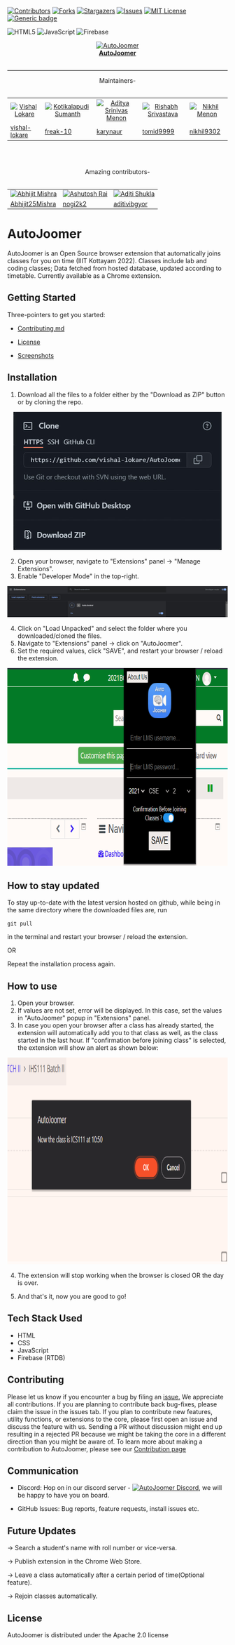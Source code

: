 [![Contributors][contributors-shield]][contributors-url]
[![Forks][forks-shield]][forks-url]
[![Stargazers][stars-shield]][stars-url]
[![Issues][issues-shield]][issues-url]
[![MIT License][license-shield]][license-url]
[![Generic badge](https://img.shields.io/badge/Version-2.4.1-brightgreen?style=for-the-badge&logo=appveyor)](https://github.com/vishal-lokare/AutoJoomer)

[contributors-shield]: https://img.shields.io/github/contributors/vishal-lokare/AutoJoomer.svg?style=for-the-badge
[contributors-url]: https://github.com/vishal-lokare/AutoJoomer/graphs/contributors

[forks-shield]: https://img.shields.io/github/forks/vishal-lokare/AutoJoomer.svg?style=for-the-badge
[forks-url]: https://github.com/vishal-lokare/AutoJoomer/network/members

[stars-shield]: https://img.shields.io/github/stars/vishal-lokare/AutoJoomer.svg?style=for-the-badge
[stars-url]: https://github.com/vishal-lokare/AutoJoomer/stargazers

[issues-shield]: https://img.shields.io/github/issues/vishal-lokare/AutoJoomer.svg?style=for-the-badge
[issues-url]: https://github.com/vishal-lokare/AutoJoomer/issues

[license-shield]: https://img.shields.io/github/license/vishal-lokare/AutoJoomer?style=for-the-badge
[license-url]: https://github.com/vishal-lokare/AutoJoomer/blob/main/LICENSE

![HTML5](https://img.shields.io/badge/html5-%23E34F26.svg?style=for-the-badge&logo=html5&logoColor=white)
![JavaScript](https://img.shields.io/badge/javascript-%23323330.svg?style=for-the-badge&logo=javascript&logoColor=%23F7DF1E)
![Firebase](https://camo.githubusercontent.com/ea0283d34b92d1905070c14ffe1c48412fef80c44232679c0657db176708403f/68747470733a2f2f696d672e736869656c64732e696f2f62616467652f46697265626173652d79656c6c6f773f7374796c653d666f722d7468652d6261646765266c6f676f3d666972656261736526)

<p align="center">
  <a href="https://github.com/vishal-lokare/AutoJoomer/"><img src="https://github.com/vishal-lokare/AutoJoomer/blob/main/icon.png?raw=true" alt="AutoJoomer" width="100" height="100"></a><br>
  <a href="https://github.com/vishal-lokare/AutoJoomer/"><b>AutoJoomer</b></a>
  <br><br><hr>  
  <p align="center">
  Maintainers-<br><br>
  </p>
  <p align="center">
  <table align='center' rules='none'>
    <tr align='center'>
      <td>
        <a href="https://github.com/vishal-lokare"><img src="https://avatars.githubusercontent.com/u/31512838?v=4" alt="Vishal Lokare" width="35" height="35"></a> 
      </td>
      <td>
         <a href="https://github.com/freak-10"><img src="https://avatars.githubusercontent.com/u/62661394?v=4" alt="Kotikalapudi Sumanth" width="35" height="35"></a> 
      </td> 
      <td>
        <a href="https://github.com/karynaur"><img src="https://avatars.githubusercontent.com/u/25678782?v=4" alt="Aditya Srinivas Menon" width="35" height="35"></a>
      </td> 
      <td>
        <a href="https://github.com/tomid9999"><img src="https://avatars.githubusercontent.com/u/28211612?v=4" alt="Rishabh Srivastava" width="35" height="35"></a> 
      </td> 
      <td>
        <a href="https://github.com/nikhil9302"><img src="https://avatars.githubusercontent.com/u/74824711?v=4" alt="Nikhil Menon" width="35" height="35"></a> 
      </td> 
    </tr>
    <tr>
      <td>
        <a href="https://github.com/vishal-lokare">vishal-lokare</a>
      </td> 
      <td>
        <a href="https://github.com/freak-10">freak-10</a>
      </td>  
      <td>
        <a href="https://github.com/karynaur">karynaur</a>
      </td>  
      <td>
        <a href="https://github.com/tomid9999">tomid9999</a>
      </td>  
      <td>
        <a href="https://github.com/nikhil9302">nikhil9302</a>
      </td>
    </tr>  
  </table>
  </p>

  <br>
  <br>
</p>
 <p align="center">
  Amazing contributors-<br><br>
  </p>
   <table align='center' rules='none'>
    <tr align='center'>
       <td>
         <a href="https://github.com/Abhijit25Mishra"><img src="https://avatars.githubusercontent.com/Abhijit25Mishra" alt="Abhijit Mishra" width="35" height="35"></a> 
      </td>
      <td>
         <a href="https://github.com/nogi2k2"><img src="https://avatars.githubusercontent.com/nogi2k2" alt="Ashutosh Rai" width="35" height="35"></a> 
      </td> 
      <td>
         <a href="https://github.com/aditivibgyor"><img src="https://avatars.githubusercontent.com/aditivibgyor" alt="Aditi Shukla" width="35" height="35"></a> 
      </td> 
  </tr>
  <tr>
     <td>
        <a href="https://github.com/Abhijit25Mishra">Abhijit25Mishra</a>
      </td>
      <td>
        <a href="https://github.com/nogi2k2">nogi2k2</a>
      </td> 
     <td>
        <a href="https://github.com/aditivibgyor">aditivibgyor</a>
      </td> 
  </tr>
  </table>

    

# AutoJoomer
AutoJoomer is an Open Source browser extension that automatically joins classes for you on time (IIIT Kottayam 2022). Classes include lab and coding classes; Data fetched from hosted database, updated according to timetable. Currently available as a Chrome extension.

## Getting Started
Three-pointers to get you started:
* <p><a href="https://github.com/vishal-lokare/AutoJoomer/blob/main/CONTRIBUTING.md">Contributing.md</a></p>
* <p><a href="https://github.com/vishal-lokare/AutoJoomer/blob/main/LICENSE">License</a></p>
* <p><a href="https://github.com/vishal-lokare/AutoJoomer/tree/main/screenshots">Screenshots</a></p>


## Installation
1. Download all the files to a folder either by the "Download as ZIP" button or by cloning the repo.
<p align='center'><img src="screenshots/ziporclone.jpg"/></p>

2. Open your browser, navigate to "Extensions" panel -> "Manage Extensions".
3. Enable "Developer Mode" in the top-right.

<p align='center'><img src="screenshots/devmode.jpg"/></p>

4. Click on "Load Unpacked" and select the folder where you downloaded/cloned the files.
5. Navigate to "Extensions" panel -> click on "AutoJoomer".
6. Set the required values, click "SAVE", and restart your browser / reload the extension.

<p align='center'><img src="screenshots/autojoomer.jpg" width='764' height='451'/></p>

## How to stay updated
To stay up-to-date with the latest version hosted on github, while being in the same directory where the downloaded files are, run
```
git pull
``` 
in the terminal and restart your browser / reload the extension.

OR

Repeat the installation process again.

## How to use
1. Open your browser.
2. If values are not set, error will be displayed. In this case, set the values in "AutoJoomer" popup in "Extensions" panel.
3. In case you open your browser after a class has already started, the extension will automatically add you to that class as well, as the class started in the last hour. If "confirmation before joining class" is selected, the extension will show an alert as shown below:
<img src="screenshots/class_alert.PNG" width="972" height="471">

4. <p>The extension will stop working when the browser is closed OR the day is over.</p>
5. <p>And that's it, now you are good to go!</p>

## Tech Stack Used
* HTML
* CSS
* JavaScript
* Firebase (RTDB)

## Contributing 
<p>Please let us know if you encounter a bug by filing an <a href="https://github.com/vishal-lokare/AutoJoomer/issues">issue.</a> We appreciate all contributions. If you are planning to contribute back bug-fixes, please claim the issue in the issues tab. If you plan to contribute new features, utility functions, or extensions to the core, please first open an issue and discuss the feature with us. Sending a PR without discussion might end up resulting in a rejected PR because we might be taking the core in a different direction than you might be aware of. To learn more about making a contribution to AutoJoomer, please see our <a href="https://github.com/vishal-lokare/AutoJoomer/blob/main/CONTRIBUTING.md">Contribution page</a></p>

## Communication
* <p>Discord: Hop on in our discord server - <a href="https://discord.gg/spzaqNkNkU"><img src="https://logos-world.net/wp-content/uploads/2020/12/Discord-Logo.png" alt="AutoJoomer Discord" width="40" height="20"></a>, we will be happy to have you on board.</p>
* <p>GitHub Issues: Bug reports, feature requests, install issues etc.</p>


## Future Updates
<p>-> Search a student's name with roll number or vice-versa.</p>
<p>-> Publish extension in the Chrome Web Store.</p>
<p>-> Leave a class automatically after a certain period of time(Optional feature).</p>
<p>-> Rejoin classes automatically.</p>

## License
AutoJoomer is distributed under the Apache 2.0 license

